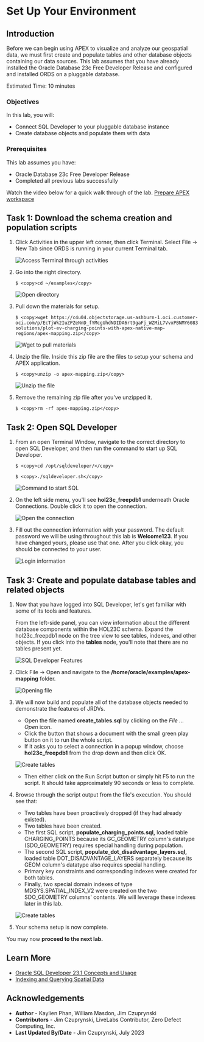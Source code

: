 # Set Up Your Environment

## Introduction

Before we can begin using APEX to visualize and analyze our geospatial data, we must first create and populate tables and other database objects containing our data sources. This lab assumes that you have already installed the Oracle Database 23c Free Developer Release and configured and installed ORDS on a pluggable database.

Estimated Time: 10 minutes

### Objectives

In this lab, you will:

- Connect SQL Developer to your pluggable database instance
- Create database objects and populate them with data

### Prerequisites

This lab assumes you have:
- Oracle Database 23c Free Developer Release
- Completed all previous labs successfully

Watch the video below for a quick walk through of the lab.
[Prepare APEX workspace](videohub:1_jxcqa47n)

## Task 1: Download the schema creation and population scripts

1. Click Activities in the upper left corner, then click Terminal. Select File -> New Tab since ORDS is running in your current Terminal tab.

    ![Access Terminal through activities](images/activities-terminal.png)

2. Go into the right directory.

    ```
    $ <copy>cd ~/examples</copy>
    ```

    ![Open directory](images/directory.png)

3. Pull down the materials for setup.

    ```
    $ <copy>wget https://c4u04.objectstorage.us-ashburn-1.oci.customer-oci.com/p/EcTjWk2IuZPZeNnD_fYMcgUhdNDIDA6rt9gaFj_WZMiL7VvxPBNMY60837hu5hga/n/c4u04/b/livelabsfiles/o/partner-solutions/plot-ev-charging-points-with-apex-native-map-regions/apex-mapping.zip</copy>
    ```

    ![Wget to pull materials](images/material-pulldown-setup.png)

4. Unzip the file. Inside this zip file are the files to setup your schema and APEX application.

    ```
    $ <copy>unzip -o apex-mapping.zip</copy>
    ```

    ![Unzip the file](images/unzip-file.png)

5. Remove the remaining zip file after you've unzipped it.

    ```
    $ <copy>rm -rf apex-mapping.zip</copy>
    ```

    <!-- ![Remaining zip file removed](images/remove-zip.png) -->


## Task 2: Open SQL Developer

1. From an open Terminal Window, navigate to the correct directory to open SQL Developer, and then run the command to start up SQL Developer.

    ```
    $ <copy>cd /opt/sqldeveloper/</copy>
    ```
    ```
    $ <copy>./sqldeveloper.sh</copy>
    ```

    ![Command to start SQL](images/start-sqldeveloper.png)

3. On the left side menu, you'll see **hol23c\_freepdb1** underneath Oracle Connections. Double click it to open the connection.


    ![Open the connection](images/hol23c-connection.png)

4. Fill out the connection information with your password. The default password we will be using throughout this lab is **Welcome123**. If you have changed yours, please use that one. After you click okay, you should be connected to your user.

    ![Login information](images/login-connection.png)

## Task 3: Create and populate database tables and related objects

1. Now that you have logged into SQL Developer, let's get familiar with some of its tools and features.

    From the left-side panel, you can view information about the different database components within the HOL23C schema. Expand the hol23c_freepdb1 node on the tree view to see tables, indexes, and other objects. If you click into the **tables** node, you'll note that there are no tables present yet.

   ![SQL Developer Features](images/explore-sqldeveloper.png)

2. Click File -> Open and navigate to the **/home/oracle/examples/apex-mapping** folder.

   ![Opening file](images/file-open.png)

3. We will now build and populate all of the database objects needed to demonstrate the features of JRDVs.

    - Open the file named **create\_tables.sql** by clicking on the *File ... Open* icon.
    - Click the button that shows a document with the small green play button on it to run the whole script.
    - If it asks you to select a connection in a popup window, choose **hol23c\_freepdb1** from the drop down and then click OK.

    ![Create tables](./images/create_tables.png)

    - Then either click on the Run Script button or simply hit F5 to run the script. It should take approximately 90 seconds or less to complete.

4. Browse through the script output from the file's execution. You should see that:

    - Two tables have been proactively dropped (if they had already existed).
    - Two tables have been created.
    - The first SQL script, **populate\_charging\_points.sql,** loaded table CHARGING\_POINTS because its GC\_GEOMETRY column's datatype (SDO\_GEOMETRY) requires special handling during population.
    - The second SQL script, **populate\_dot\_disadvantage\_layers.sql,** loaded table DOT\_DISADVANTAGE\_LAYERS separately because its GEOM column's datatype also requires special handling.
    - Primary key constraints and corresponding indexes were created for both tables.
    - Finally, two special domain indexes of type MDSYS.SPATIAL\_INDEX\_V2 were created on the two SDO\_GEOMETRY columns' contents. We will leverage these indexes later in this lab.

   ![Create tables](./images/database-objects-created.png)

5. Your schema setup is now complete.

You may now **proceed to the next lab.**

## Learn More
- [Oracle SQL Developer 23.1 Concepts and Usage](https://docs.oracle.com/en/database/oracle/sql-developer/23.1/rptug/sql-developer-concepts-usage.html#GUID-464C045C-FBDF-417A-A20B-037D294B3BDA)
- [Indexing and Querying Spatial Data](https://docs.oracle.com/en/database/oracle/oracle-database/23/spatl/indexing-querying-spatial-data.html)

## Acknowledgements
* **Author** - Kaylien Phan, William Masdon, Jim Czuprynski
* **Contributors** - Jim Czuprynski, LiveLabs Contributor, Zero Defect Computing, Inc.
* **Last Updated By/Date** - Jim Czuprynski, July 2023